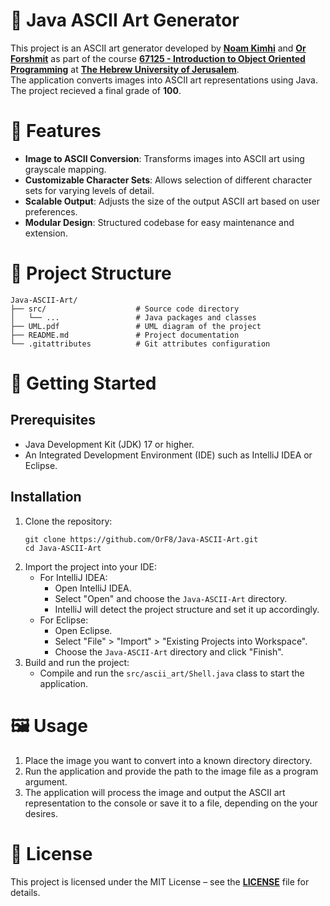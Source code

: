 # 🎨 Java ASCII Art Generator
This project is an ASCII art generator developed by [**Noam Kimhi**](https://github.com/noam-kimhi) and [**Or Forshmit**](https://github.com/OrF8) as part of the course [**67125 - Introduction to Object Oriented Programming**](https://shnaton.huji.ac.il/index.php/NewSyl/67125/2/2025/) at [**The Hebrew University of Jerusalem**](https://en.huji.ac.il/). \
The application converts images into ASCII art representations using Java. \
The project recieved a final grade of **100**.

# 🧩 Features
- **Image to ASCII Conversion**: Transforms images into ASCII art using grayscale mapping.
- **Customizable Character Sets**: Allows selection of different character sets for varying levels of detail.
- **Scalable Output**: Adjusts the size of the output ASCII art based on user preferences.
- **Modular Design**: Structured codebase for easy maintenance and extension.

# 📁 Project Structure
````
Java-ASCII-Art/
├── src/                    # Source code directory
│   └── ...                 # Java packages and classes
├── UML.pdf                 # UML diagram of the project
├── README.md               # Project documentation
└── .gitattributes          # Git attributes configuration
````

# 🚀 Getting Started
## Prerequisites
- Java Development Kit (JDK) 17 or higher.
- An Integrated Development Environment (IDE) such as IntelliJ IDEA or Eclipse.
## Installation
1. Clone the repository:
   ````
   git clone https://github.com/OrF8/Java-ASCII-Art.git
   cd Java-ASCII-Art
   ````
2. Import the project into your IDE:
   - For IntelliJ IDEA:​
     - Open IntelliJ IDEA.
     - Select "Open" and choose the `Java-ASCII-Art` directory.
     - IntelliJ will detect the project structure and set it up accordingly.
   - For Eclipse:
     - Open Eclipse.
     - Select "File" > "Import" > "Existing Projects into Workspace".
     - Choose the `Java-ASCII-Art` directory and click "Finish".
3. Build and run the project:
   - Compile and run the `src/ascii_art/Shell.java` class to start the application.
  
# 🖼️ Usage
1. Place the image you want to convert into a known directory directory.
2. Run the application and provide the path to the image file as a program argument.​
3. The application will process the image and output the ASCII art representation to the console or save it to a file, depending on the your desires.

# 📄 License
This project is licensed under the MIT License – see the [**LICENSE**](https://github.com/OrF8/Java-ASCII-Art/blob/main/LICENSE) file for details.














